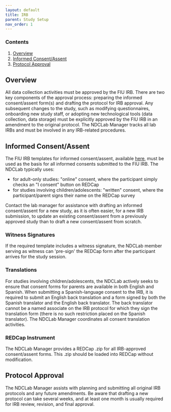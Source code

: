 ```yaml
---
layout: default
title: IRB
parent: Study Setup
nav_order: 1
---
```


### Contents
1. [Overview](#overview)
2. [Informed Consent/Assent](#informed-consent/assent)
3. [Protocol Approval](#protocol-approval)



## Overview
All data collection activities must be approved by the FIU IRB. There are two key components of the approval process: preparing the informed consent/assent form(s) and drafting the protocol for IRB approval.  Any subsequent changes to the study, such as modifying questionnaires, onboarding new study staff, or adopting new technological tools (data collection, data storage) must be explicitly approved by the FIU IRB in an amendment to the original protocol. The NDCLab Manager tracks all lab IRBs and must be involved in any IRB-related procedures.


## Informed Consent/Assent
The FIU IRB templates for informed consent/assent, available [here](https://research.fiu.edu/irb/informed-consent-templates/), must be used as the basis for all informed consents submitted to the FIU IRB. The NDCLab typically uses:
- for adult-only studies: "online" consent, where the participant simply checks an "I consent" button on REDCap
- for studies involving children/adolescents: "written" consent, where the participant/parent signs their name on the REDCap survey

Contact the lab manager for assistance with drafting an informed consent/assent for a new study, as it is often easier, for a new IRB submission, to update an existing consent/assent from a previously approved study than to draft a new consent/assent from scratch.

### Witness Signatures
If the required template includes a witness signature, the NDCLab member serving as witness can 'pre-sign' the REDCap form after the participant arrives for the study session.

### Translations
For studies involving children/adolescents, the NDCLab actively seeks to ensure that consent forms for parents are available in both English and Spanish. When submitting a Spanish-language consent to the IRB, it is required to submit an English back translation and a form signed by both the Spanish translator and the English back translator. The back translator cannot be a named associate on the IRB protocol for which they sign the translation form (there is no such restriction placed on the Spanish translator). The NDCLab Manager coordinates all consent translation activities.

### REDCap Instrument
The NDCLab Manager provides a REDCap .zip for all IRB-approved consent/assent forms. This .zip should be loaded into REDCap without modification.


## Protocol Approval
The NDCLab Manager assists with planning and submitting all original IRB protocols and any future amendments. Be aware that drafting a new protocol can take several weeks, and at least one month is usually required for IRB review, revision, and final approval.